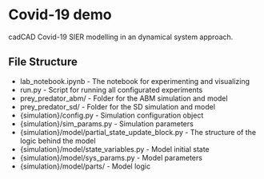 # Covid-19 demo

cadCAD Covid-19 SIER modelling in an dynamical system approach.

## File Structure

* lab_notebook.ipynb - The notebook for experimenting and visualizing
* run.py - Script for running all configurated experiments
* prey_predator_abm/ - Folder for the ABM simulation and model 
* prey_predator_sd/ - Folder for the SD simulation and model
* {simulation}/config.py - Simulation configuration object
* {simulation}/sim_params.py - Simulation parameters
* {simulation}/model/partial_state_update_block.py - The structure of the logic behind the model
* {simulation}/model/state_variables.py - Model initial state
* {simulation}/model/sys_params.py - Model parameters
* {simulation}/model/parts/ - Model logic